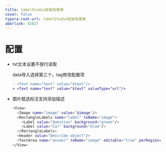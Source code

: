 ```yaml
---
title: labelStudio安装及使用
cover: false
typora-root-url: labelStudio安装及使用
abbrlink: 41627
---
```




# 配置

- txt文本设置不按行读取

  data导入选择第三个，tag修改配置项

  ```diff
  - <Text name="text" value="$text"/>
  + <Text name="text" value="$text" valueType="url"/>
  ```

- 图片框选标注支持添加描述

  ```bash
  <View>
    <Image name="image" value="$image"/>
    <RectangleLabels name="label" toName="image">
      <Label value="Question" background="green"/>
      <Label value="Car" background="blue"/>
    </RectangleLabels>
    <Header value="Describe object"/>
    <TextArea name="answer" toName="image" editable="true" perRegion="true" required="true"/>
  </View>
  ```
  
  


